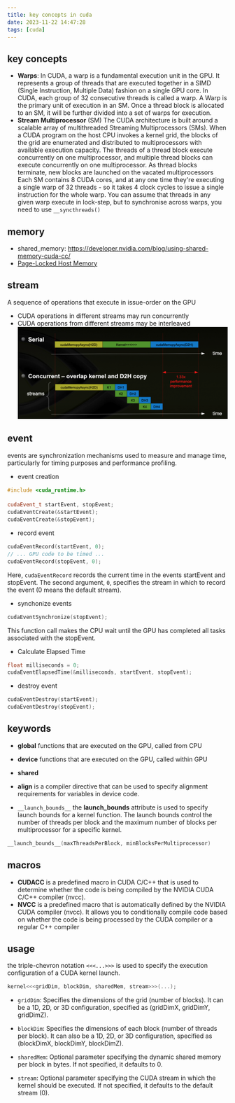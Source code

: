 ```yaml
---
title: key concepts in cuda
date: 2023-11-22 14:47:28
tags: [cuda]
---
```


## key concepts
- **Warps**: In CUDA, a warp is a fundamental execution unit in the GPU. It represents a group of threads that are executed together in a SIMD (Single Instruction, Multiple Data) fashion on a single GPU core. In CUDA, each group of 32 consecutive threads is called a warp. A Warp is the primary unit of execution in an SM. Once a thread block is allocated to an SM, it will be further divided into a set of warps for execution.
- **Stream Multiprocessor** (SM)
The CUDA architecture is built around a scalable array of multithreaded Streaming Multiprocessors (SMs). When a CUDA program on the host CPU invokes a kernel grid, the blocks of the grid are enumerated and distributed to multiprocessors with available execution capacity. The threads of a thread block execute concurrently on one multiprocessor, and multiple thread blocks can execute concurrently on one multiprocessor. As thread blocks terminate, new blocks are launched on the vacated multiprocessors
Each SM contains 8 CUDA cores, and at any one time they're executing a single warp of 32 threads - so it takes 4 clock cycles to issue a single instruction for the whole warp. You can assume that threads in any given warp execute in lock-step, but to synchronise across warps, you need to use `__syncthreads()`

## memory
- shared_memory: https://developer.nvidia.com/blog/using-shared-memory-cuda-cc/
- [Page-Locked Host Memory](https://leimao.github.io/blog/Page-Locked-Host-Memory-Data-Transfer/)

## stream
A sequence of operations that execute in issue-order on the GPU
- CUDA operations in different streams may run concurrently
- CUDA operations from different streams may be interleaved
![cuda stream example](images/cuda/cuda_stream_example.png)

## event
events are synchronization mechanisms used to measure and manage time, particularly for timing purposes and performance profiling. 
- event creation
```cpp
#include <cuda_runtime.h>

cudaEvent_t startEvent, stopEvent;
cudaEventCreate(&startEvent);
cudaEventCreate(&stopEvent);
```
- record event
```cpp
cudaEventRecord(startEvent, 0);
// ... GPU code to be timed ...
cudaEventRecord(stopEvent, 0);
```
Here, `cudaEventRecord` records the current time in the events startEvent and stopEvent. The second argument, `0`, specifies the stream in which to record the event (0 means the default stream).
- synchonize events
```cpp
cudaEventSynchronize(stopEvent);
```
This function call makes the CPU wait until the GPU has completed all tasks associated with the stopEvent.
- Calculate Elapsed Time
```cpp
float milliseconds = 0;
cudaEventElapsedTime(&milliseconds, startEvent, stopEvent);
```
- destroy event
```cpp
cudaEventDestroy(startEvent);
cudaEventDestroy(stopEvent);
```
## keywords
- __global__ functions that are executed on the GPU, called from CPU
- __device__ functions that are executed on the GPU, called within GPU
- __shared__ 
- __align__ is a compiler directive that can be used to specify alignment requirements for variables in device code.

- `__launch_bounds__`
the __launch_bounds__ attribute is used to specify launch bounds for a kernel function. The launch bounds control the number of threads per block and the maximum number of blocks per multiprocessor for a specific kernel.
```cpp
__launch_bounds__(maxThreadsPerBlock, minBlocksPerMultiprocessor)
```

## macros
- __CUDACC__ is a predefined macro in CUDA C/C++ that is used to determine whether the code is being compiled by the NVIDIA CUDA C/C++ compiler (nvcc). 
- __NVCC__  is a predefined macro that is automatically defined by the NVIDIA CUDA compiler (nvcc). It allows you to conditionally compile code based on whether the code is being processed by the CUDA compiler or a regular C++ compiler

## usage
the triple-chevron notation `<<<...>>>` is used to specify the execution configuration of a CUDA kernel launch. 
```cpp
kernel<<<gridDim, blockDim, sharedMem, stream>>>(...);
```
- `gridDim`: Specifies the dimensions of the grid (number of blocks). It can be a 1D, 2D, or 3D configuration, specified as (gridDimX, gridDimY, gridDimZ).

- `blockDim`: Specifies the dimensions of each block (number of threads per block). It can also be a 1D, 2D, or 3D configuration, specified as (blockDimX, blockDimY, blockDimZ).

- `sharedMem`: Optional parameter specifying the dynamic shared memory per block in bytes. If not specified, it defaults to 0.

- `stream`: Optional parameter specifying the CUDA stream in which the kernel should be executed. If not specified, it defaults to the default stream (0).